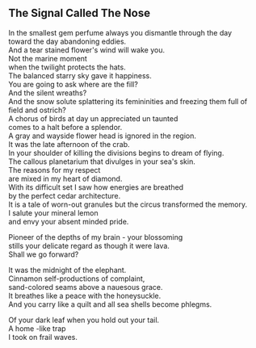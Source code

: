 The Signal Called The Nose
--------------------------
In the smallest gem perfume always you dismantle through the day  
toward the day abandoning eddies.  
And a tear stained flower's wind will wake you.  
Not the marine moment  
when the twilight protects the hats.  
The balanced starry sky gave it happiness.  
You are going to ask where are the fill?  
And the silent wreaths?  
And the snow solute splattering its femininities and freezing them full of  
field and ostrich?  
A chorus of birds at day un appreciated un taunted  
comes to a halt before a splendor.  
A gray and wayside flower head is ignored in the region.  
It was the late afternoon of the crab.  
In your shoulder of killing the divisions begins to dream of flying.  
The callous planetarium that divulges in your sea's skin.  
The reasons for my respect  
are mixed in my heart of diamond.  
With its difficult set I saw how energies are breathed  
by the perfect cedar architecture.  
It is a tale of worn-out granules but the circus transformed the memory.  
I salute your mineral lemon  
and envy your absent minded pride.  
  
Pioneer of the depths of my brain - your blossoming  
stills your delicate regard as though it were lava.  
Shall we go forward?  
  
It was the midnight of the elephant.  
Cinnamon self-productions of complaint,  
sand-colored seams above a nauesous grace.  
It breathes like a peace with the honeysuckle.  
And you carry like a quilt and all sea shells become phlegms.  
  
Of your dark leaf when you hold out your tail.  
A home -like trap  
I took on frail waves.  
